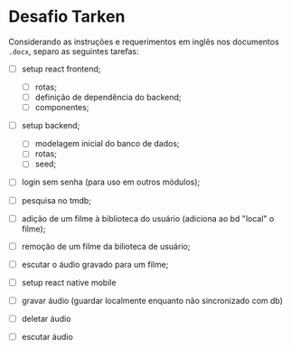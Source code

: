 # Desafio Tarken

Considerando as instruções e requerimentos em inglês nos documentos `.docx`, separo as seguintes tarefas:

- [ ] setup react frontend;
  - [ ] rotas;
  - [ ] definição de dependência do backend;
  - [ ] componentes;
- [ ] setup backend;
  - [ ] modelagem inicial do banco de dados;
  - [ ] rotas;
  - [ ] seed;
- [ ] login sem senha (para uso em outros módulos);
- [ ] pesquisa no tmdb;
- [ ] adição de um filme à biblioteca do usuário (adiciona ao bd "local" o filme);
- [ ] remoção de um filme da bilioteca de usuário;
- [ ] escutar o áudio gravado para um filme;

- [ ] setup react native mobile
- [ ] gravar áudio (guardar localmente enquanto não sincronizado com db)
- [ ] deletar áudio
- [ ] escutar áudio
